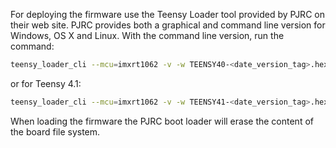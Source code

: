 For deploying the firmware use the Teensy Loader tool provided by PJRC on their web site.
PJRC provides both a graphical and command line version for Windows, OS X and Linux.
With the command line version, run the command:

```bash
teensy_loader_cli --mcu=imxrt1062 -v -w TEENSY40-<date_version_tag>.hex
```
or for Teensy 4.1:

```bash
teensy_loader_cli --mcu=imxrt1062 -v -w TEENSY41-<date_version_tag>.hex
```

When loading the firmware the PJRC boot loader will erase the content of the board file system.
